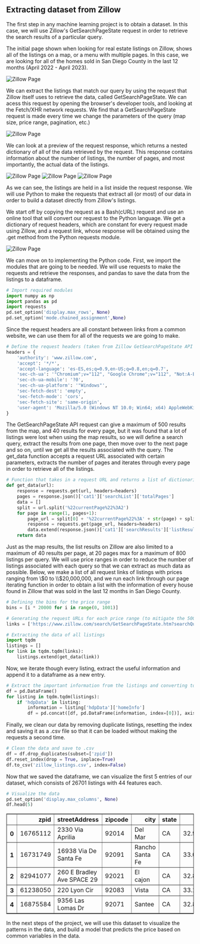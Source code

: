 ## **Extracting dataset from Zillow**

The first step in any machine learning project is to obtain a dataset. In this case, we will use Zillow's GetSearchPageState request in order to retrieve the search results of a particular query. 

The initial page shown when looking for real estate listings on Zillow, shows all of the listings on a map, or a menu with multiple pages. In this case, we are looking for all of the homes sold in San Diego County in the last 12 months (April 2022 - April 2023).

![Zillow Page](/images/zillow_1.PNG)

We can extract the listings that match our query by using the request that Zillow itself uses to retrieve the data, called GetSearchPageState. We can acess this request by opening the browser's developer tools, and looking at the Fetch/XHR network requests. We find that a GetSearchPageState request is made every time we change the parameters of the query (map size, price range, pagination, etc.)

![Zillow Page](/images/zillow_2.PNG)

We can look at a preview of the request response, which returns a nested dictionary of all of the data retrieved by the request. This response contains information about the number of listings, the number of pages, and most importantly, the actual data of the listings. 

![Zillow Page](/images/zillow_3.PNG)
![Zillow Page](/images/zillow_4.PNG)
![Zillow Page](/images/zillow_5.PNG)

As we can see, the listings are held in a list inside the request response. We will use Python to make the requests that extract all (or most) of our data in order to build a dataset directly from Zillow's listings.

We start off by copying the request as a Bash(cURL) request and use an online tool that will convert our request to the Python language. We get a dictionary of request headers, which are constant for every request made using Zillow, and a request link, whose response will be obtained using the .get method from the Python requests module. 

![Zillow Page](/images/zillow_6.PNG)

We can move on to implementing the Python code. First, we import the modules that are going to be needed. We will use requests to make the requests and retrieve the responses, and pandas to save the data from the listings to a dataframe.


```python
# Import required modules
import numpy as np
import pandas as pd
import requests
pd.set_option('display.max_rows', None)
pd.set_option('mode.chained_assignment',None)
```

Since the request headers are all constant between links from a common website, we can use them for all of the requests we are going to make. 


```python
# Define the request headers (taken from Zillow GetSearchPageState API request)
headers = {
    'authority': 'www.zillow.com',
    'accept': '*/*',
    'accept-language': 'es-ES,es;q=0.9,en-US;q=0.8,en;q=0.7',
    'sec-ch-ua': '"Chromium";v="112", "Google Chrome";v="112", "Not:A-Brand";v="99"',
    'sec-ch-ua-mobile': '?0',
    'sec-ch-ua-platform': '"Windows"',
    'sec-fetch-dest': 'empty',
    'sec-fetch-mode': 'cors',
    'sec-fetch-site': 'same-origin',
    'user-agent': 'Mozilla/5.0 (Windows NT 10.0; Win64; x64) AppleWebKit/537.36 (KHTML, like Gecko) Chrome/112.0.0.0 Safari/537.36',
}
```

The GetSearchPageState API request can give a maximum of 500 results from the map, and 40 results for every page, but it was found that a lot of listings were lost when using the map results, so we will define a search query, extract the results from one page, then move over to the next page and so on, until we get all the results associated with the query. 
The get_data function accepts a request URL associated with certain parameters, extracts the number of pages and iterates through every page in order to retrieve all of the listings. 


```python
# Function that takes in a request URL and returns a list of dictionaries with the data for the Zillow listings from each result page
def get_data(url):
    response = requests.get(url, headers=headers)
    pages = response.json()['cat1']['searchList']['totalPages']
    data = []
    split = url.split('%22currentPage%22%3A2')
    for page in range(1, pages+1):
        page_url = split[0] + '%22currentPage%22%3A' + str(page) + split[1]
        response = requests.get(page_url, headers=headers)
        data.extend(response.json()['cat1']['searchResults']['listResults'])
    return data
```

Just as the map results, the list results on Zillow are also limited to a maximum of 40 results per page, at 20 pages max for a maximum of 800 listings per query. We will use price ranges in order to reduce the number of listings associated with each query so that we can extract as much data as possible. Below, we make a list of all request links of listings with prices ranging from \\$0 to \\$20,000,000, and we run each link through our page iterating function in order to obtain a list with the information of every house found in Zillow that was sold in the last 12 months in San Diego County.


```python
# Defining the bins for the price range
bins = [i * 20000 for i in range(0, 1001)]

# Generating the request URLs for each price range (to mitigate the 500 maximum results per page limit)
links = ['https://www.zillow.com/search/GetSearchPageState.htm?searchQueryState=%7B%22mapBounds%22%3A%7B%22north%22%3A33.97337635760156%2C%22east%22%3A-115.66360693554688%2C%22south%22%3A32.052726223972044%2C%22west%22%3A-118.02841406445313%7D%2C%22isMapVisible%22%3Atrue%2C%22filterState%22%3A%7B%22doz%22%3A%7B%22value%22%3A%2212m%22%7D%2C%22sortSelection%22%3A%7B%22value%22%3A%22globalrelevanceex%22%7D%2C%22isAllHomes%22%3A%7B%22value%22%3Atrue%7D%2C%22isRecentlySold%22%3A%7B%22value%22%3Atrue%7D%2C%22isForSaleByAgent%22%3A%7B%22value%22%3Afalse%7D%2C%22isForSaleByOwner%22%3A%7B%22value%22%3Afalse%7D%2C%22isNewConstruction%22%3A%7B%22value%22%3Afalse%7D%2C%22isComingSoon%22%3A%7B%22value%22%3Afalse%7D%2C%22isAuction%22%3A%7B%22value%22%3Afalse%7D%2C%22isForSaleForeclosure%22%3A%7B%22value%22%3Afalse%7D%2C%22price%22%3A%7B%22min%22%3A' + str(bins[i+1]) + '%2C%22min%22%3A' + str(bins[i]) +'%7D%2C%22monthlyPayment%22%3A%7B%22min%22%3A494%2C%22max%22%3A987%7D%7D%2C%22isListVisible%22%3Atrue%2C%22regionSelection%22%3A%5B%7B%22regionId%22%3A2841%2C%22regionType%22%3A4%7D%5D%2C%22pagination%22%3A%7B%22currentPage%22%3A2%7D%2C%22mapZoom%22%3A9%7D&wants={%22cat1%22:[%22listResults%22,%22mapResults%22]}&requestId=12' for i in range(len(bins)-1)]

# Extracting the data of all listings
import tqdm
listings = []
for link in tqdm.tqdm(links):
    listings.extend(get_data(link))
```

Now, we iterate though every listing, extract the useful information and append it to a dataframe as a new entry. 


```python
# Extract the important information from the listings and converting to pandas dataframe
df = pd.DataFrame()
for listing in tqdm.tqdm(listings):
    if 'hdpData' in listing:
        information = listing['hdpData']['homeInfo']
        df = pd.concat([df, pd.DataFrame(information, index=[0])], axis=0)
```

Finally, we clean our data by removing duplicate listings, resetting the index and saving it as a .csv file so that it can be loaded without making the requests a second time.


```python
# Clean the data and save to .csv
df = df.drop_duplicates(subset=['zpid'])
df.reset_index(drop = True, inplace=True)
df.to_csv('zillow_listings.csv', index=False)
```

Now that we saved the dataframe, we can visualize the first 5 entries of our dataset, which consists of 26701 listings with 44 features each.


```python
# Visualize the data
pd.set_option('display.max_columns', None)
df.head(5)
```




<div>
<table border="1" class="dataframe">
  <thead>
    <tr style="text-align: right;">
      <th></th>
      <th>zpid</th>
      <th>streetAddress</th>
      <th>zipcode</th>
      <th>city</th>
      <th>state</th>
      <th>latitude</th>
      <th>longitude</th>
      <th>price</th>
      <th>dateSold</th>
      <th>bathrooms</th>
      <th>bedrooms</th>
      <th>livingArea</th>
      <th>homeType</th>
      <th>homeStatus</th>
      <th>daysOnZillow</th>
      <th>isFeatured</th>
      <th>shouldHighlight</th>
      <th>zestimate</th>
      <th>rentZestimate</th>
      <th>listing_sub_type</th>
      <th>isUnmappable</th>
      <th>isPreforeclosureAuction</th>
      <th>homeStatusForHDP</th>
      <th>priceForHDP</th>
      <th>isNonOwnerOccupied</th>
      <th>isPremierBuilder</th>
      <th>isZillowOwned</th>
      <th>currency</th>
      <th>country</th>
      <th>taxAssessedValue</th>
      <th>lotAreaValue</th>
      <th>lotAreaUnit</th>
      <th>unit</th>
      <th>isRentalWithBasePrice</th>
      <th>datePriceChanged</th>
      <th>priceReduction</th>
      <th>priceChange</th>
      <th>videoCount</th>
      <th>providerListingID</th>
      <th>newConstructionType</th>
      <th>contingentListingType</th>
      <th>openHouse</th>
      <th>open_house_info</th>
      <th>comingSoonOnMarketDate</th>
    </tr>
  </thead>
  <tbody>
    <tr>
      <th>0</th>
      <td>16765112</td>
      <td>2330 Via Aprilia</td>
      <td>92014</td>
      <td>Del Mar</td>
      <td>CA</td>
      <td>32.934574</td>
      <td>-117.251900</td>
      <td>8500.0</td>
      <td>1.680246e+12</td>
      <td>4.0</td>
      <td>3.0</td>
      <td>2899.0</td>
      <td>SINGLE_FAMILY</td>
      <td>RECENTLY_SOLD</td>
      <td>-1</td>
      <td>False</td>
      <td>False</td>
      <td>2759800.0</td>
      <td>9650.0</td>
      <td>NaN</td>
      <td>False</td>
      <td>False</td>
      <td>RECENTLY_SOLD</td>
      <td>8500.0</td>
      <td>True</td>
      <td>False</td>
      <td>False</td>
      <td>USD</td>
      <td>USA</td>
      <td>1340151.0</td>
      <td>7840.00</td>
      <td>sqft</td>
      <td>NaN</td>
      <td>NaN</td>
      <td>NaN</td>
      <td>NaN</td>
      <td>NaN</td>
      <td>NaN</td>
      <td>NaN</td>
      <td>NaN</td>
      <td>NaN</td>
      <td>NaN</td>
      <td>NaN</td>
      <td>NaN</td>
    </tr>
    <tr>
      <th>1</th>
      <td>16731749</td>
      <td>16938 Via De Santa Fe</td>
      <td>92091</td>
      <td>Rancho Santa Fe</td>
      <td>CA</td>
      <td>33.018356</td>
      <td>-117.201935</td>
      <td>6499.0</td>
      <td>1.677917e+12</td>
      <td>2.0</td>
      <td>2.0</td>
      <td>1530.0</td>
      <td>CONDO</td>
      <td>RECENTLY_SOLD</td>
      <td>-1</td>
      <td>False</td>
      <td>False</td>
      <td>1359200.0</td>
      <td>3898.0</td>
      <td>NaN</td>
      <td>False</td>
      <td>False</td>
      <td>RECENTLY_SOLD</td>
      <td>6499.0</td>
      <td>True</td>
      <td>False</td>
      <td>False</td>
      <td>USD</td>
      <td>USA</td>
      <td>557001.0</td>
      <td>NaN</td>
      <td>NaN</td>
      <td>NaN</td>
      <td>NaN</td>
      <td>NaN</td>
      <td>NaN</td>
      <td>NaN</td>
      <td>NaN</td>
      <td>NaN</td>
      <td>NaN</td>
      <td>NaN</td>
      <td>NaN</td>
      <td>NaN</td>
      <td>NaN</td>
    </tr>
    <tr>
      <th>2</th>
      <td>82941077</td>
      <td>260 E Bradley Ave SPACE 29</td>
      <td>92021</td>
      <td>El cajon</td>
      <td>CA</td>
      <td>32.821266</td>
      <td>-116.958670</td>
      <td>20000.0</td>
      <td>1.677139e+12</td>
      <td>1.0</td>
      <td>2.0</td>
      <td>800.0</td>
      <td>MANUFACTURED</td>
      <td>RECENTLY_SOLD</td>
      <td>-1</td>
      <td>False</td>
      <td>False</td>
      <td>NaN</td>
      <td>2281.0</td>
      <td>NaN</td>
      <td>False</td>
      <td>False</td>
      <td>RECENTLY_SOLD</td>
      <td>20000.0</td>
      <td>True</td>
      <td>False</td>
      <td>False</td>
      <td>USD</td>
      <td>USA</td>
      <td>24248.0</td>
      <td>2.78</td>
      <td>acres</td>
      <td>Space 29</td>
      <td>NaN</td>
      <td>NaN</td>
      <td>NaN</td>
      <td>NaN</td>
      <td>NaN</td>
      <td>NaN</td>
      <td>NaN</td>
      <td>NaN</td>
      <td>NaN</td>
      <td>NaN</td>
      <td>NaN</td>
    </tr>
    <tr>
      <th>3</th>
      <td>61238050</td>
      <td>220 Lyon Cir</td>
      <td>92083</td>
      <td>Vista</td>
      <td>CA</td>
      <td>33.192005</td>
      <td>-117.238144</td>
      <td>3895.0</td>
      <td>1.676880e+12</td>
      <td>2.5</td>
      <td>3.0</td>
      <td>1903.0</td>
      <td>SINGLE_FAMILY</td>
      <td>RECENTLY_SOLD</td>
      <td>-1</td>
      <td>False</td>
      <td>False</td>
      <td>828800.0</td>
      <td>3792.0</td>
      <td>NaN</td>
      <td>False</td>
      <td>False</td>
      <td>RECENTLY_SOLD</td>
      <td>3895.0</td>
      <td>True</td>
      <td>False</td>
      <td>False</td>
      <td>USD</td>
      <td>USA</td>
      <td>569249.0</td>
      <td>9741.00</td>
      <td>sqft</td>
      <td>NaN</td>
      <td>NaN</td>
      <td>NaN</td>
      <td>NaN</td>
      <td>NaN</td>
      <td>NaN</td>
      <td>NaN</td>
      <td>NaN</td>
      <td>NaN</td>
      <td>NaN</td>
      <td>NaN</td>
      <td>NaN</td>
    </tr>
    <tr>
      <th>4</th>
      <td>16875584</td>
      <td>9356 Las Lomas Dr</td>
      <td>92071</td>
      <td>Santee</td>
      <td>CA</td>
      <td>32.863760</td>
      <td>-117.001550</td>
      <td>1000.0</td>
      <td>1.675843e+12</td>
      <td>2.0</td>
      <td>3.0</td>
      <td>1676.0</td>
      <td>SINGLE_FAMILY</td>
      <td>RECENTLY_SOLD</td>
      <td>-1</td>
      <td>False</td>
      <td>False</td>
      <td>893100.0</td>
      <td>3800.0</td>
      <td>NaN</td>
      <td>False</td>
      <td>False</td>
      <td>RECENTLY_SOLD</td>
      <td>1000.0</td>
      <td>True</td>
      <td>False</td>
      <td>False</td>
      <td>USD</td>
      <td>USA</td>
      <td>795000.0</td>
      <td>NaN</td>
      <td>NaN</td>
      <td>NaN</td>
      <td>NaN</td>
      <td>NaN</td>
      <td>NaN</td>
      <td>NaN</td>
      <td>NaN</td>
      <td>NaN</td>
      <td>NaN</td>
      <td>NaN</td>
      <td>NaN</td>
      <td>NaN</td>
      <td>NaN</td>
    </tr>
  </tbody>
</table>
</div>



In the next steps of the project, we will use this dataset to visualize the patterns in the data, and build a model that predicts the price based on common variables in the data.
